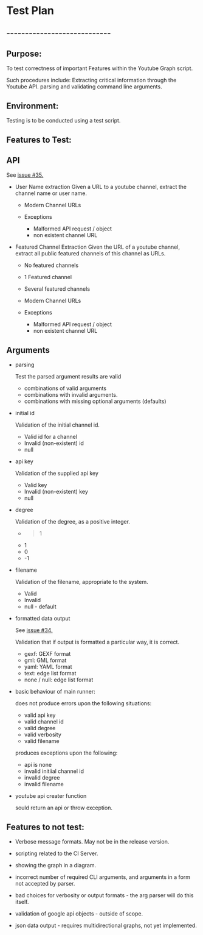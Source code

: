 # Test Plan

## ----------------------------


## Purpose:

To test correctness of important Features within the Youtube Graph script.

Such procedures include:
    Extracting critical information through the Youtube API.
    parsing and validating command line arguments.


## Environment:

Testing is to be conducted using a test script. 

## Features to Test:


## API

See [issue #35.](https://github.com/rask004/youtube-channel-graphing/issues/35)
    
- User Name extraction
    Given a URL to a youtube channel, extract the channel name or user name.

    * Modern Channel URLs

    * Exceptions
        - Malformed API request / object
        - non existent channel URL

- Featured Channel Extraction
    Given the URL of a youtube channel, extract all public featured channels of this channel as
    URLs.

    * No featured channels
    * 1 Featured channel
    * Several featured channels
    * Modern Channel URLs

    * Exceptions
        - Malformed API request / object
        - non existent channel URL


## Arguments

- parsing

    Test the parsed argument results are valid

    * combinations of valid arguments
    * combinations with invalid arguments.
    * combinations with missing optional arguments (defaults)

- initial id

    Validation of the initial channel id.

    * Valid id for a channel
    * Invalid (non-existent) id
    * null
    
- api key

    Validation of the supplied api key
    
    * Valid key
    * Invalid (non-existent) key
    * null

- degree

    Validation of the degree, as a positive integer.

    * > 1
    * 1
    * 0
    * -1

- filename

    Validation of the filename, appropriate to the system.

    * Valid
    * Invalid
    * null - default

- formatted data output

    See [issue #34.](https://github.com/rask004/youtube-channel-graphing/issues/34)

    Validation that if output is formatted a particular way, it is correct.

    * gexf: GEXF format
    * gml: GML format
    * yaml: YAML format
    * text: edge list format
    * none / null: edge list format
    
- basic behaviour of main runner:

    does not produce errors upon the following situations:
    
    * valid api key
    * valid channel id
    * valid degree
    * valid verbosity
    * valid filename
    
    produces exceptions upon the following:
    
    * api is none
    * invalid initiial channel id
    * invalid degree
    * invalid filename
    
- youtube api creater function

    sould return an api or throw exception.


## Features to not test:

- Verbose message formats. May not be in the release version.

- scripting related to the CI Server.

- showing the graph in a diagram.

- incorrect number of required CLI arguments, and arguments in a form not accepted by parser.

- bad choices for verbosity or output formats - the arg parser will do this itself.

- validation of google api objects - outside of scope.

- json data output - requires multidirectional graphs, not yet implemented.